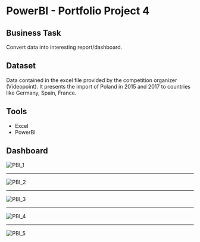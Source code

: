 # PowerBI - Portfolio Project 4
## Business Task
Convert data into interesting report/dashboard. 
## Dataset
Data contained in the excel file provided by the competition organizer (Videopoint).
It presents the import of Poland in 2015 and 2017 to countries like Germany, Spain, France.
## Tools
- Excel
- PowerBI
## Dashboard
![PBI_1](https://user-images.githubusercontent.com/31890259/196622297-49b02698-60bb-4445-b885-6cd3ef84a5c4.PNG)
<hr>

![PBI_2](https://user-images.githubusercontent.com/31890259/196622324-b56c5bfe-15d0-4731-9bc1-ffdc01b7487b.PNG)
<hr>

![PBI_3](https://user-images.githubusercontent.com/31890259/196622344-be4ff074-16f2-4708-9d7f-ec5ab7bc8433.PNG)
<hr>

![PBI_4](https://user-images.githubusercontent.com/31890259/196622360-79f51e94-3c0a-43f0-b78a-2ce1bb72f78e.PNG)
<hr>

![PBI_5](https://user-images.githubusercontent.com/31890259/196622380-71266f0a-85cb-458b-bcfc-3d7e54767635.PNG)
